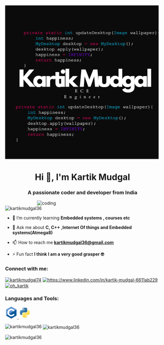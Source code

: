![logo](https://github.com/kartikmudgal36/kartikmudgal36/blob/main/Burchett%20%26%20Pryor.png)
<h1 align="center">Hi 👋, I'm Kartik Mudgal</h1>
<h3 align="center">A passionate coder and developer from India</h3>

<img align="right" alt="coding" width="400" src="https://camo.githubusercontent.com/a4c584bce1c41271485d28f92aaf9f581b3c88b68ca723b6edfd58b4ba988c2b/68747470733a2f2f63646e2e6472696262626c652e636f6d2f75736572732f313138373833362f73637265656e73686f74732f363533393432392f70726f6772616d65722e676966">

<p align="left"> <img src="https://komarev.com/ghpvc/?username=kartikmudgal36&label=Profile%20views&color=0e75b6&style=flat" alt="kartikmudgal36" /> </p>

- 🌱 I’m currently learning **Embedded systems , courses etc**

- 💬 Ask me about **C, C++ ,Internet Of things and Embedded systems(Atmega8)**

- 📫 How to reach me **kartikmudgal36@gmail.com**

- ⚡ Fun fact **I think I am a very good grasper 🤓**

<h3 align="left">Connect with me:</h3>
<p align="left">
<a href="https://twitter.com/kartikmudgal74" target="blank"><img align="center" src="https://raw.githubusercontent.com/rahuldkjain/github-profile-readme-generator/master/src/images/icons/Social/twitter.svg" alt="kartikmudgal74" height="30" width="40" /></a>
<a href="https://linkedin.com/in/https://www.linkedin.com/in/kartik-mudgal-6611ab229" target="blank"><img align="center" src="https://raw.githubusercontent.com/rahuldkjain/github-profile-readme-generator/master/src/images/icons/Social/linked-in-alt.svg" alt="https://www.linkedin.com/in/kartik-mudgal-6611ab229" height="30" width="40" /></a>
<a href="https://instagram.com/oh_kartik" target="blank"><img align="center" src="https://raw.githubusercontent.com/rahuldkjain/github-profile-readme-generator/master/src/images/icons/Social/instagram.svg" alt="oh_kartik" height="30" width="40" /></a>
</p>

<h3 align="left">Languages and Tools:</h3>
<p align="left"> <a href="https://www.cprogramming.com/" target="_blank" rel="noreferrer"> <img src="https://raw.githubusercontent.com/devicons/devicon/master/icons/c/c-original.svg" alt="c" width="40" height="40"/> </a> <a href="https://www.python.org" target="_blank" rel="noreferrer"> <img src="https://raw.githubusercontent.com/devicons/devicon/master/icons/python/python-original.svg" alt="python" width="40" height="40"/> </a> </p>

<p><img align="left" src="https://github-readme-stats.vercel.app/api/top-langs?username=kartikmudgal36&show_icons=true&locale=en&layout=compact" alt="kartikmudgal36" /></p>

<p>&nbsp;<img align="center" src="https://github-readme-stats.vercel.app/api?username=kartikmudgal36&show_icons=true&locale=en" alt="kartikmudgal36" /></p>

<p><img align="center" src="https://github-readme-streak-stats.herokuapp.com/?user=kartikmudgal36&" alt="kartikmudgal36" /></p>
